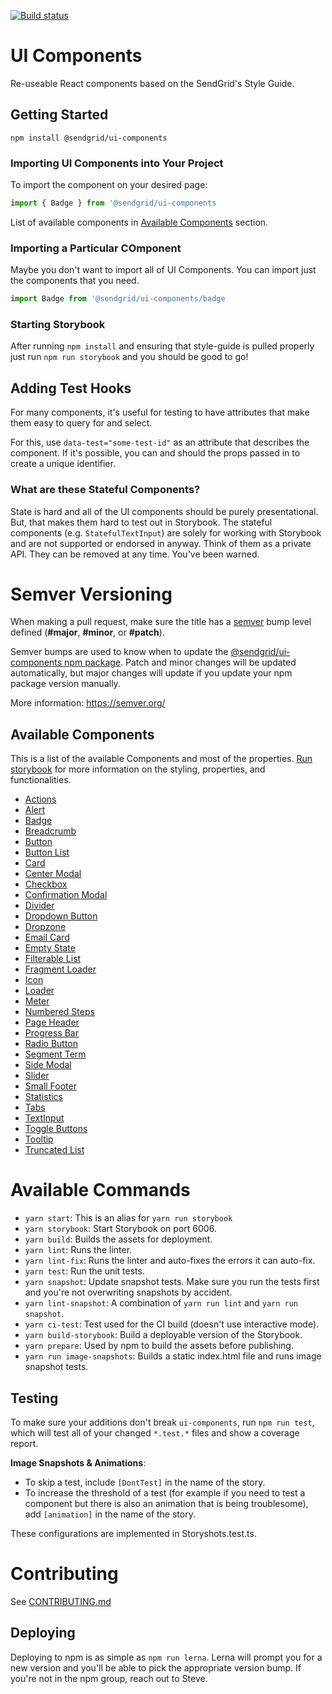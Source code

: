 [![Build status](https://badge.buildkite.com/31ee26b5d97341ef0f9c82a304631b99340fd8e2d2bea38f90.svg)](https://buildkite.com/sendgrid/ui-components)

# UI Components

Re-useable React components based on the SendGrid's Style Guide.

## Getting Started
```
npm install @sendgrid/ui-components
```

### Importing UI Components into Your Project

To import the component on your desired page:

```ts
import { Badge } from '@sendgrid/ui-components
```

List of available components in [Available Components](#available-components) section.

### Importing a Particular COmponent

Maybe you don't want to import all of UI Components. You can import just the components that you need.

```js
import Badge from '@sendgrid/ui-components/badge
```

### Starting Storybook

After running `npm install` and ensuring that style-guide is pulled properly just run `npm run storybook` and you should be good to go!

## Adding Test Hooks

For many components, it's useful for testing to have attributes that make them easy to query for and select.

For this, use `data-test="some-test-id"` as an attribute that describes the component. If it's possible, you can and should the props passed in to create a unique identifier.

### What are these Stateful Components?

State is hard and all of the UI components should be purely presentational. But, that makes them hard to test out in Storybook. The stateful components (e.g. `StatefulTextInput`) are solely for working with Storybook and are not supported or endorsed in anyway. Think of them as a private API. They can be removed at any time. You've been warned.

# Semver Versioning

When making a pull request, make sure the title has a [semver](https://semver.org/) bump level defined (**#major**, **#minor**, or **#patch**).

Semver bumps are used to know when to update the [@sendgrid/ui-components npm package](https://www.npmjs.com/package/@sendgrid/ui-components).
Patch and minor changes will be updated automatically, but major changes will update if you update your npm package version manually.

More information: https://semver.org/

## Available Components

This is a list of the available Components and most of the properties. [Run storybook](#starting-storybook) for more information on the styling, properties, and functionalities.

- [Actions](https://github.com/sendgrid/ui-components/blob/master/src/actions.tsx)
- [Alert](https://github.com/sendgrid/ui-components/blob/master/src/alert.tsx)
- [Badge](https://github.com/sendgrid/ui-components/blob/master/src/badge.tsx)
- [Breadcrumb](https://github.com/sendgrid/ui-components/blob/master/src/breadcrumb.tsx)
- [Button](https://github.com/sendgrid/ui-components/blob/master/src/button.tsx)
- [Button List](https://github.com/sendgrid/ui-components/blob/master/src/button-list.tsx)
- [Card](https://github.com/sendgrid/ui-components/blob/master/src/card.tsx)
- [Center Modal](https://github.com/sendgrid/ui-components/blob/master/src/center-modal.tsx)
- [Checkbox](https://github.com/sendgrid/ui-components/blob/master/src/checkbox.tsx)
- [Confirmation Modal](https://github.com/sendgrid/ui-components/blob/master/src/confirmation-modal.tsx)
- [Divider](https://github.com/sendgrid/ui-components/blob/master/src/divider.tsx)
- [Dropdown Button](https://github.com/sendgrid/ui-components/blob/master/src/dropdown-button.tsx)
- [Dropzone](https://github.com/sendgrid/ui-components/blob/master/src/dropzone.tsx)
- [Email Card](https://github.com/sendgrid/ui-components/blob/master/src/email-card.tsx)
- [Empty State](https://github.com/sendgrid/ui-components/blob/master/src/empty-state.tsx)
- [Filterable List](https://github.com/sendgrid/ui-components/blob/master/src/filterable-list.tsx)
- [Fragment Loader](https://github.com/sendgrid/ui-components/blob/master/src/fragment-loader.tsx)
- [Icon](https://github.com/sendgrid/ui-components/blob/master/src/icon.tsx)
- [Loader](https://github.com/sendgrid/ui-components/blob/master/src/loader.tsx)
- [Meter](https://github.com/sendgrid/ui-components/blob/master/src/meter.tsx)
- [Numbered Steps](https://github.com/sendgrid/ui-components/blob/master/src/numbered-steps.tsx)
- [Page Header](https://github.com/sendgrid/ui-components/blob/master/src/page-header.tsx)
- [Progress Bar](https://github.com/sendgrid/ui-components/blob/master/src/progress.tsx)
- [Radio Button](https://github.com/sendgrid/ui-components/blob/master/src/radio.tsx)
- [Segment Term](https://github.com/sendgrid/ui-components/blob/master/src/segment-term.tsx)
- [Side Modal](https://github.com/sendgrid/ui-components/blob/master/src/side-modal.tsx)
- [Slider](https://github.com/sendgrid/ui-components/blob/master/src/slider.tsx)
- [Small Footer](https://github.com/sendgrid/ui-components/blob/master/src/smal-footer.tsx)
- [Statistics](https://github.com/sendgrid/ui-components/blob/master/src/statistics.tsx)
- [Tabs](https://github.com/sendgrid/ui-components/blob/master/src/tabs.tsx)
- [TextInput](https://github.com/sendgrid/ui-components/blob/master/src/text-input.tsx)
- [Toggle Buttons](https://github.com/sendgrid/ui-components/blob/master/src/toggle-buttons.tsx)
- [Tooltip](https://github.com/sendgrid/ui-components/blob/master/src/tooltip.tsx)
- [Truncated List](https://github.com/sendgrid/ui-components/blob/master/src/truncated-list.tsx)

# Available Commands

- `yarn start`: This is an alias for `yarn run storybook`
- `yarn storybook`: Start Storybook on port 6006.
- `yarn build`: Builds the assets for deployment.
- `yarn lint`: Runs the linter.
- `yarn lint-fix`: Runs the linter and auto-fixes the errors it can auto-fix.
- `yarn test`: Run the unit tests.
- `yarn snapshot`: Update snapshot tests. Make sure you run the tests first and you're not overwriting snapshots by accident.
- `yarn lint-snapshot`: A combination of `yarn run lint` and `yarn run snapshot`.
- `yarn ci-test`: Test used for the CI build (doesn't use interactive mode).
- `yarn build-storybook`: Build a deployable version of the Storybook.
- `yarn prepare`: Used by npm to build the assets before publishing.
- `yarn run image-snapshots`: Builds a static index.html file and runs image snapshot tests.

## Testing

To make sure your additions don't break `ui-components`, run `npm run test`, which will test all of your changed `*.test.*` files and show a coverage report.

**Image Snapshots & Animations**:

- To skip a test, include `[DontTest]` in the name of the story.
- To increase the threshold of a test (for example if you need to test a component but there is also an animation that is being troublesome), add `[animation]` in the name of the story.

These configurations are implemented in Storyshots.test.ts.


# Contributing
See [CONTRIBUTING.md](https://github.com/sendgrid/ui-components/blob/master/CONTRIBUTING.md)

## Deploying


Deploying to npm is as simple as `npm run lerna`. Lerna will prompt you for a new version and you'll be able to pick the appropriate version bump. If you're not in the npm group, reach out to Steve.
